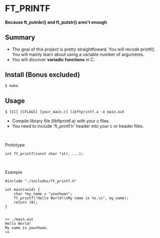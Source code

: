 # FT_PRINTF
#### Because ft_putnbr() and ft_putstr() aren't enough
## Summary
+ The goal of this project is pretty straightfoward. You will recode printf(). You will mainly learn about using a variable number of arguments.
+ You will discover **variadic functions** in C.

## Install (Bonus excluded)
	$ make

## Usage
	$ [CC] [CFLAGS] [your_main.c] libftprintf.a -o main.out
+ Compile library file (libftprintf.a) with your c files.
+ You need to include 'ft_printf.h' header into your c or header files.
<br/>

Prototype
```
int ft_printf(const char *str, ...);
```
<br/>

Example
```
#include "./includes/ft_printf.h"

int main(void) {
	char *my_name = "younhwan";
	ft_printf("Hello World!\nMy name is %s.\n", my_name);
	return (0);
}


>> ./main.out
Hello World!
My name is younhwan.
>> 
```
